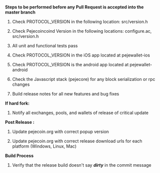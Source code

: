 **Steps to be performed before any Pull Request is accepted into the master branch**

  1. Check PROTOCOL_VERSION in the following location: src/version.h

  2. Check Pejecoincoind Version in the following locations: configure.ac, src/version.h

  3. All unit and functional tests pass

  4. Check PROTOCOL_VERSION in the iOS app located at pejewallet-ios

  5. Check PROTOCOL_VERSION is the android app located at pejewallet-android

  6. Check the Javascript stack (pejecore) for any block serialization or rpc changes
  
  7. Build release notes for all new features and bug fixes

**If hard fork:**

  1. Notify all exchanges, pools, and wallets of release of critical update

**Post Release :**

  1. Update pejecoin.org with correct popup version
  
  2. Update pejecoin.org with correct release download urls for each platform (Windows, Linux, Mac)

**Build Process**

  1. Verify that the release build doesn't say ***dirty*** in the commit message

